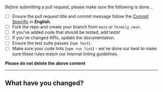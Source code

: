 _Before_ submitting a pull request, please make sure the following is done...

- [ ] Ensure the pull request title and commit message follow the [Commit Specific](https://github.com/alibaba/formily/blob/formily_next/.github/GIT_COMMIT_SPECIFIC.md) in **English**.
- [ ] Fork the repo and create your branch from `main` or `formily_next`.
- [ ] If you've added code that should be tested, add tests!
- [ ] If you've changed APIs, update the documentation.
- [ ] Ensure the test suite passes (`npm test`).
- [ ] Make sure your code lints (`npm run lint`) - we've done our best to make sure these rules match our internal linting guidelines.

**Please do not delete the above content**

---

## What have you changed?
